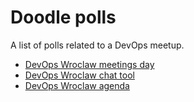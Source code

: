 Doodle polls
===========================
A list of polls related to a DevOps meetup.

- [DevOps Wroclaw meetings day](http://doodle.com/poll/z6wtxibneatt8nci)
- [DevOps Wroclaw chat tool](http://doodle.com/poll/7sr8txgyycqrecu8)
- [DevOps Wroclaw agenda](http://doodle.com/poll/bgzsz4phnrgv7s5i)
